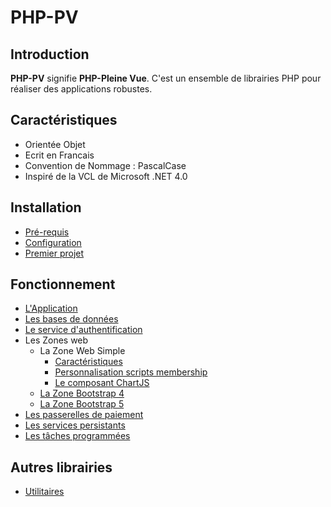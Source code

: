 # PHP-PV

## Introduction

**PHP-PV** signifie **PHP-Pleine Vue**. C'est un ensemble de librairies PHP pour réaliser des applications robustes.

## Caractéristiques

- Orientée Objet
- Ecrit en Francais
- Convention de Nommage : PascalCase
- Inspiré de la VCL de Microsoft .NET 4.0

## Installation

- [Pré-requis](prerequis.md)
- [Configuration](configuration.md)
- [Premier projet](premierprojet.md)

## Fonctionnement

- [L'Application](application.md)
- [Les bases de données](commondb.md)
- [Le service d'authentification](membership.md)
- Les Zones web
	- La Zone Web Simple
		- [Caractéristiques](zonewebsimple.md)
		- [Personnalisation scripts membership](zoneweb/scriptsmembership.md)
		- [Le composant ChartJS](zoneweb/chartjs.md)
	- [La Zone Bootstrap 4](zonebootstrap4.md)
	- [La Zone Bootstrap 5](zonebootstrap5.md)
- [Les passerelles de paiement](passerellepaiement.md)
- [Les services persistants](servicespersistants.md)
- [Les tâches programmées](tachesprogs.md)

## Autres librairies

- [Utilitaires](utilitaires.md)